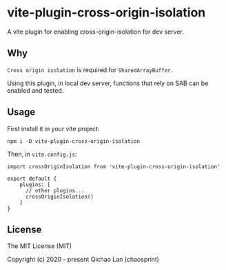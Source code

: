 # vite-plugin-cross-origin-isolation

A vite plugin for enabling cross-origin-isolation for dev server.


## Why

`Cross origin isolation` is required for `SharedArrayBuffer`.

Using this plugin, in local dev server, functions that rely on SAB can be enabled and tested.

## Usage

First install it in your vite project:

`npm i -D vite-plugin-cross-origin-isolation`

Then, in `vite.config.js`:

```
import crossOriginIsolation from 'vite-plugin-cross-origin-isolation'

export default {
    plugins: [
      // other plugins...
      crossOriginIsolation()
    ]
}
```

## License
The MIT License (MIT)

Copyright (c) 2020 - present Qichao Lan (chaosprint)
